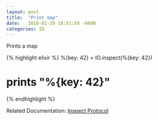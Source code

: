 ```yaml
---
layout: post
title:  "Print map"
date:   2016-02-29 18:51:58 -0600
categories: IO
---
```

Prints a map

{% highlight elixir %}
%{key: 42} = IO.inspect(%{key: 42})
# prints "%{key: 42}"
{% endhighlight %}

Related Documentation: [Inspect Protocol](https://hexdocs.pm/elixir/Inspect.html)
